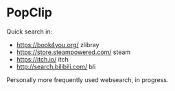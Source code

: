 # PopClip

Quick search in:
- https://book4you.org/ zlibray
- https://store.steampowered.com/ steam
- https://itch.io/ itch
- http://search.bilibili.com/ bli

Personally more frequently used websearch, in progress.

